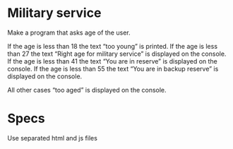 # Military service

Make a program that asks age of the user.

If the age is less than 18 the text “too young” is printed.
If the age is less than 27 the text “Right age for military service” is displayed on the console.
If the age is less than 41 the text “You are in reserve” is displayed on the console.
If the age is less than 55 the text “You are in backup reserve” is displayed on the console.

All other cases “too aged” is displayed on the console.

# Specs

Use separated html and js files
